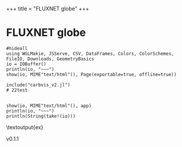+++
title = "FLUXNET globe"
+++

# FLUXNET globe

```julia:ex
#hideall
using WGLMakie, JSServe, CSV, DataFrames, Colors, ColorSchemes, FileIO, Downloads, GeometryBasics
io = IOBuffer()
println(io, "~~~")
show(io, MIME"text/html"(), Page(exportable=true, offline=true))

include("carbvis_v2.jl")
# 22test


show(io, MIME"text/html"(), app)
println(io, "~~~")
println(String(take!(io)))
```
\textoutput{ex}

v0.1.1

